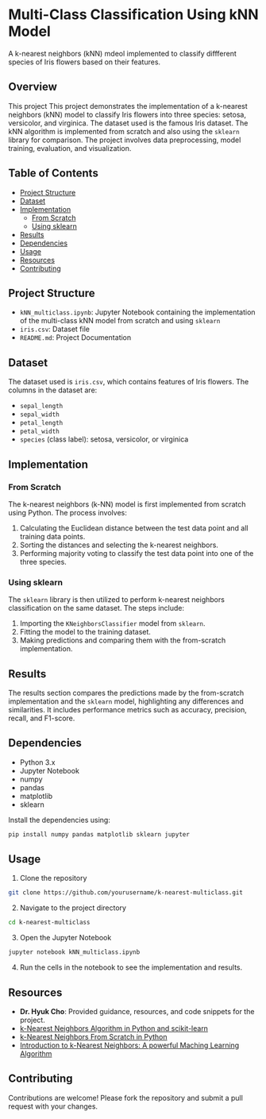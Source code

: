 # Multi-Class Classification Using kNN  Model

A k-nearest neighbors (kNN) mdeol implemented to classify diffferent species of Iris flowers based on their features.

## Overview

This project This project demonstrates the implementation of a k-nearest neighbors (kNN) model to classify Iris flowers into three species: setosa, versicolor, and virginica. The dataset used is the famous Iris dataset. The kNN algorithm is implemented from scratch and also using the `sklearn` library for comparison. The project involves data preprocessing, model training, evaluation, and visualization.

## Table of Contents

- [Project Structure](#project-structure)
- [Dataset](#dataset)
- [Implementation](#implementation)
  - [From Scratch](#from-scratch)
  - [Using sklearn](#using-sklearn)
- [Results](#results)
- [Dependencies](#dependencies)
- [Usage](#usage)
- [Resources](#resources)
- [Contributing](#contributing)

## Project Structure

* `kNN_multiclass.ipynb`: Jupyter Notebook containing the implementation of the multi-class kNN model from scratch and using `sklearn`
* `iris.csv`: Dataset file
* `README.md`: Project Documentation 

## Dataset

The dataset used is `iris.csv`, which contains features of Iris flowers. The columns in the dataset are:
- `sepal_length`
- `sepal_width`
- `petal_length`
- `petal_width`
- `species` (class label): setosa, versicolor, or virginica

## Implementation

### From Scratch

The k-nearest neighbors (k-NN) model is first implemented from scratch using Python. The process involves:
1. Calculating the Euclidean distance between the test data point and all training data points.
2. Sorting the distances and selecting the k-nearest neighbors.
3. Performing majority voting to classify the test data point into one of the three species.

### Using sklearn

The `sklearn` library is then utilized to perform k-nearest neighbors classification on the same dataset. The steps include:
1. Importing the `KNeighborsClassifier` model from `sklearn`.
2. Fitting the model to the training dataset.
3. Making predictions and comparing them with the from-scratch implementation.

## Results

The results section compares the predictions made by the from-scratch implementation and the `sklearn` model, highlighting any differences and similarities. It includes performance metrics such as accuracy, precision, recall, and F1-score.

## Dependencies

- Python 3.x
- Jupyter Notebook
- numpy
- pandas
- matplotlib
- sklearn

Install the dependencies using:
```bash
pip install numpy pandas matplotlib sklearn jupyter
```

## Usage

1. Clone the repository

```bash
git clone https://github.com/yourusername/k-nearest-multiclass.git
```

2. Navigate to the project directory

```bash
cd k-nearest-multiclass
```

3. Open the Jupyter Notebook

```bash
jupyter notebook kNN_multiclass.ipynb
```

4. Run the cells in the notebook to see the implementation and results. 

## Resources

- **Dr. Hyuk Cho**: Provided guidance, resources, and code snippets for the project.
- [k-Nearest Neighbors Algorithm in Python and scikit-learn](https://realpython.com/knn-python/)
- [k-Nearest Neighbors From Scratch in Python](https://machinelearningmastery.com/tutorial-to-implement-k-nearest-neighbors-in-python-from-scratch/)
- [Introduction to k-Nearest Neighbors: A powerful Maching Learning Algorithm](https://towardsdatascience.com/introduction-to-k-nearest-neighbors-3b534bb11d26)


## Contributing

Contributions are welcome! Please fork the repository and submit a pull request with your changes.

